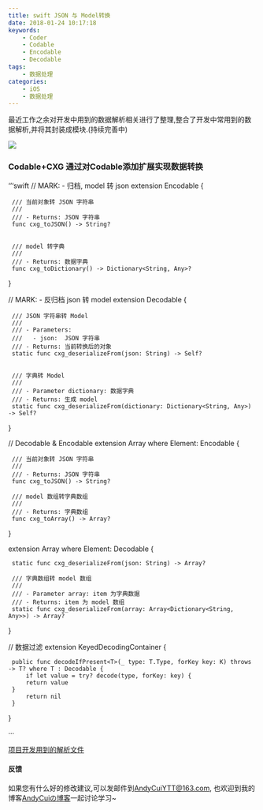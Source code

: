 ```yaml
---
title: swift JSON 与 Model转换
date: 2018-01-24 10:17:18
keywords:
    - Coder
    - Codable
    - Encodable
    - Decodable
tags:
    - 数据处理
categories:
    - iOS
    - 数据处理
---
```

最近工作之余对开发中用到的数据解析相关进行了整理,整合了开发中常用到的数据解析,并将其封装成模块.(持续完善中)

<!-- more -->

 [![](https://img.shields.io/badge/blog-AndyCuiの博客-yellowgreen.svg)](http://CuiXg.top)
 ### Codable+CXG 通过对Codable添加扩展实现数据转换
 ‘’‘swift
 // MARK: - 归档, model 转 json
 extension Encodable {
     
     /// 当前对象转 JSON 字符串
     ///
     /// - Returns: JSON 字符串
     func cxg_toJSON() -> String?
     
     
     /// model 转字典
     ///
     /// - Returns: 数据字典
     func cxg_toDictionary() -> Dictionary<String, Any>? 
}
 
 // MARK: - 反归档 json 转 model
 extension Decodable {
 
     /// JSON 字符串转 Model
     ///
     /// - Parameters:
     ///   - json:  JSON 字符串
     /// - Returns: 当前转换后的对象
     static func cxg_deserializeFrom(json: String) -> Self? 
     
     
     /// 字典转 Model
     ///
     /// - Parameter dictionary: 数据字典
     /// - Returns: 生成 model
     static func cxg_deserializeFrom(dictionary: Dictionary<String, Any>) -> Self?
 }

 // Decodable & Encodable
 extension Array where Element: Encodable {

     /// 当前对象转 JSON 字符串
     ///
     /// - Returns: JSON 字符串
     func cxg_toJSON() -> String? 
     
     /// model 数组转字典数组
     ///
     /// - Returns: 字典数组
     func cxg_toArray() -> Array?
 }
 
 extension Array where Element: Decodable {
 
     static func cxg_deserializeFrom(json: String) -> Array?
     
     /// 字典数组转 model 数组
     ///
     /// - Parameter array: item 为字典数据
     /// - Returns: item 为 model 数组
     static func cxg_deserializeFrom(array: Array<Dictionary<String, Any>>) -> Array? 
 }
 
 // 数据过滤
 extension KeyedDecodingContainer {

     public func decodeIfPresent<T>(_ type: T.Type, forKey key: K) throws -> T? where T : Decodable {
         if let value = try? decode(type, forKey: key) {
         return value
     }
         return nil
     }
 
 }

 ···

[项目开发用到的解析文件](Codable+CXG.swift)

#### 反馈
如果您有什么好的修改建议,可以发邮件到[AndyCuiYTT@163.com](mailto://AndyCuiYTT@163.com), 也欢迎到我的博客[AndyCuiの博客](http://CuiXg.top)一起讨论学习~
